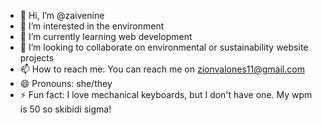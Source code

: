 - 👋 Hi, I’m @zaivenine
- 👀 I’m interested in the environment
- 🌱 I’m currently learning web development
- 💞️ I’m looking to collaborate on environmental or sustainability website projects
- 📫 How to reach me: You can reach me on zionvalones11@gmail.com
- 😄 Pronouns: she/they
- ⚡ Fun fact: I love mechanical keyboards, but I don't have one. My wpm is 50 so skibidi sigma!

<!---
zaivenine/zaivenine is a ✨ special ✨ repository because its `README.md` (this file) appears on your GitHub profile.
You can click the Preview link to take a look at your changes.
--->
